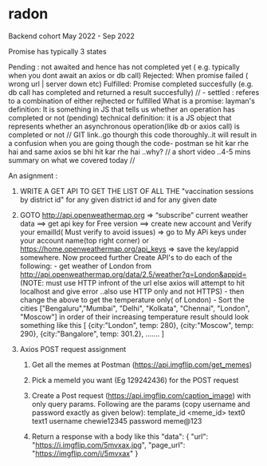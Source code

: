 # radon
Backend cohort May 2022 - Sep 2022


Promise has typically 3 states

Pending : not awaited and hence has not completed yet ( e.g. typically when you dont await an axios or db call)
Rejected: When promise failed ( wrong url | server down etc)
Fulfilled: Promise completed succesfully (e.g. db call has completed and returned a result succesfully) // - settled : referes to a combination of either rejhected or fulfilled
What is a promise:
layman's definition: It is something in JS that tells us whether an operation has completed or not (pending)
technical definition: it is a JS object that represents whether an asynchronous operation(like db or axios call) is completed or not
// GIT link..go thourgh this code thoroughly..it will result in a confusion when you are going though the code- postman se hit kar rhe hai and same axios se bhi hit kar rhe hai ..why? // a short video ..4-5 mins summary on what we covered today //

 An asignment :

1) WRITE A GET API TO GET THE LIST OF ALL THE "vaccination sessions by district id" for any given district id and for any given date

2) GOTO http://api.openweathermap.org => “subscribe” current weather data ==> get api key for Free version ==> create new account and Verify your emailId( Must verify to avoid issues) => go to My APi keys under your account name(top right corner) or https://home.openweathermap.org/api_keys => save the key/appid somewhere. Now proceed further Create API's to do each of the following: - get weather of London from http://api.openweathermap.org/data/2.5/weather?q=London&appid= (NOTE: must use HTTP infront of the url else axios will attempt to hit localhost and give error ..also use HTTP only and not HTTPS) - then change the above to get the temperature only( of London) - Sort the cities ["Bengaluru","Mumbai", "Delhi", "Kolkata", "Chennai", "London", "Moscow"] in order of their increasing temperature result should look something like this [ {city:"London", temp: 280}, {city:"Moscow", temp: 290}, {city:"Bangalore", temp: 301.2}, ....... ]

3) Axios POST request assignment

     1. Get all the memes at Postman (https://api.imgflip.com/get_memes)
     2. Pick a memeId you want (Eg 129242436) for the POST request
     3. Create a Post request (https://api.imgflip.com/caption_image) with only query params. Following are the params (copy username and password exactly as given below):
     template_id <meme_id>
     text0 <text you want as a caption>
     text1 <optional>
     username chewie12345
     password meme@123

     4. Return a response with a body like this
     "data": {
             "url": "https://i.imgflip.com/5mvxax.jpg",
             "page_url": "https://imgflip.com/i/5mvxax"
         }